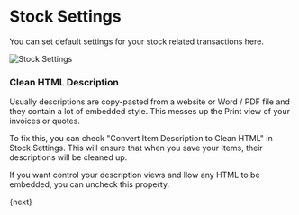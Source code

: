 # Stock Settings

You can set default settings for your stock related transactions here.

<img class="screenshot" alt="Stock Settings" src="/docs/assets/img/stock/stock-settings.png">

### Clean HTML Description

Usually descriptions are copy-pasted from a website or Word / PDF file and they contain a lot of embedded style. This messes up the Print view of your invoices or quotes.

To fix this, you can check "Convert Item Description to Clean HTML" in Stock Settings. This will ensure that when you save your Items, their descriptions will be cleaned up.

If you want control your description views and llow any HTML to be embedded, you can uncheck this property.

{next}